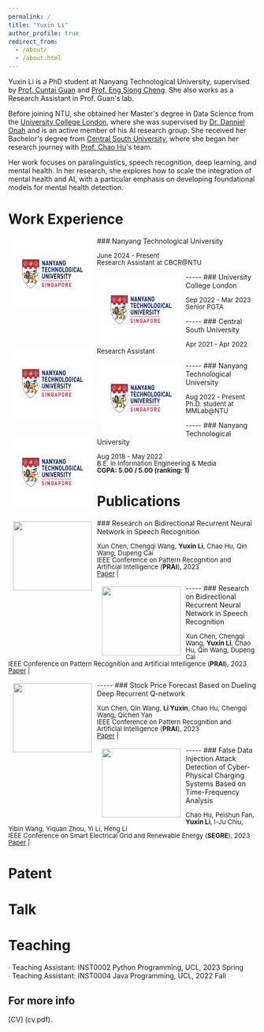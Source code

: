 ```yaml
---
permalink: /
title: "Yuxin Li"
author_profile: true
redirect_from: 
  - /about/
  - /about.html
---
```


Yuxin Li is a PhD student at Nanyang Technological University, supervised by [Prof. Cuntai Guan](https://dr.ntu.edu.sg/cris/rp/rp01023) and [Prof. Eng Siong Cheng](https://dr.ntu.edu.sg/cris/rp/rp00098). She also works as a Research Assistant in Prof. Guan's lab.

Before joining NTU, she obtained her Master's degree in Data Science from the [University College London](https://www.ucl.ac.uk/), where she was supervised by [Dr. Danniel Onah](https://profiles.ucl.ac.uk/62731-daniel-onah/publications) and is an active member of his AI research group. She received her Bachelor's degree from [Central South University](https://en.csu.edu.cn/), where she began her research journey with [Prof. Chao Hu](https://faculty.csu.edu.cn/huchao/zh_CN/index.htm)'s team.

Her work focuses on paralinguistics, speech recognition, deep learning, and mental health. In her research, she explores how to scale the integration of mental health and AI, with a particular emphasis on developing foundational models for mental health detection.

Work Experience
======
<img style="float: left; margin:5px 10px" src="../images/NTU_logo.png" width="160" height="140">
### Nanyang Technological University
<p style="line-height:1.0">
<font size="2">
June 2024 - Present<br />
Research Assistant at CBCR@NTU<br />
</font>
</p>
-----
<img style="float: left; margin:5px 10px" src="../images/NTU_logo.png" width="160" height="140">
### University College London
<p style="line-height:1.0">
<font size="2">
Sep 2022 - Mar 2023<br />
Senior PGTA<br />
</font>
</p>
-----
<img style="float: left; margin:5px 10px" src="../images/NTU_logo.png" width="160" height="140">
### Central South University
<p style="line-height:1.0">
<font size="2">
Apr 2021 - Apr 2022<br />
Research Assistant<br />
</font>
</p>
-----
<img style="float: left; margin:5px 10px" src="../images/NTU_logo.png" width="160" height="140">
### Nanyang Technological University
<p style="line-height:1.0">
<font size="2">
Aug 2022 - Present<br />
Ph.D. student at MMLab@NTU<br />
</font>
</p>
-----
<img style="float: left; margin:5px 10px" src="../images/NTU_logo.png" width="160" height="140">
### Nanyang Technological University
<p style="line-height:1.0">
<font size="2">
Aug 2018 - May 2022<br />
B.E. in Information Engineering & Media<br />
<strong>CGPA: 5.00 / 5.00 (ranking: 1)</strong>
</font>
</p>


Publications
======
<img style="float: left; margin:5px 10px" src="../images/paper_teasers/vbench_cropped.jpg" width="160" height="140">
### Research on Bidirectional Recurrent Neural Network in Speech Recognition
<p style="line-height:1.0">
<font size="2">
Xun Chen, Chengqi Wang, <strong>Yuxin Li</strong>, Chao Hu, Qin Wang, Dupeng Cai <br />
IEEE Conference on Pattern Recognition and Artificial Intelligence (<strong>PRAI</strong>), 2023 <br />
<a href="https://ieeexplore.ieee.org/abstract/document/10331975">Paper</a> | 
<br />
</font>
</p>
-----
<img style="float: left; margin:5px 10px" src="../images/paper_teasers/vbench_cropped.jpg" width="160" height="140">
### Research on Bidirectional Recurrent Neural Network in Speech Recognition
<p style="line-height:1.0">
<font size="2">
Xun Chen, Chengqi Wang, <strong>Yuxin Li</strong>, Chao Hu, Qin Wang, Dupeng Cai <br />
IEEE Conference on Pattern Recognition and Artificial Intelligence (<strong>PRAI</strong>), 2023 <br />
<a href="https://ieeexplore.ieee.org/abstract/document/10331975">Paper</a> | 
<br />
</font>
</p>
-----
<img style="float: left; margin:5px 10px" src="../images/paper_teasers/freeu_teaser.jpg" width="160" height="140">
### Stock Price Forecast Based on Dueling Deep Recurrent Q-network
<p style="line-height:1.0">
<font size="2">
Xun Chen, Qin Wang, <strong>Li Yuxin</strong>, Chao Hu, Chengqi Wang, Qichen Yan<br />
IEEE Conference on Pattern Recognition and Artificial Intelligence (<strong>PRAI</strong>), 2023 <br />
<a href="https://ieeexplore.ieee.org/abstract/document/10332127">Paper</a> | 
<br />
</font>
</p>
-----
<img style="float: left; margin:5px 10px" src="../images/paper_teasers/freeu_teaser.jpg" width="160" height="140">
### False Data Injection Attack Detection of Cyber-Physical Charging Systems Based on Time-Frequency Analysis
<p style="line-height:1.0">
<font size="2">
Chao Hu, Peishun Fan, <strong>Yuxin Li</strong>, I-Ju Chiu, Yibin Wang, Yiquan Zhou, Yi Li, Heng Li<br />
IEEE Conference on Smart Electrical Grid and Renewable Energy (<strong>SEGRE</strong>), 2023 <br />
<a href="https://ieeexplore.ieee.org/abstract/document/10269239/authors#authors">Paper</a> | 
<br />
</font>
</p>

Patent
======

Talk
======

Teaching
======
∙ Teaching Assistant: INST0002 Python Programming, UCL, 2023 Spring<br />
∙ Teaching Assistant: INST0004 Java Programming, UCL, 2022 Fall<br />


For more info
------
[CV] (cv.pdf). 

